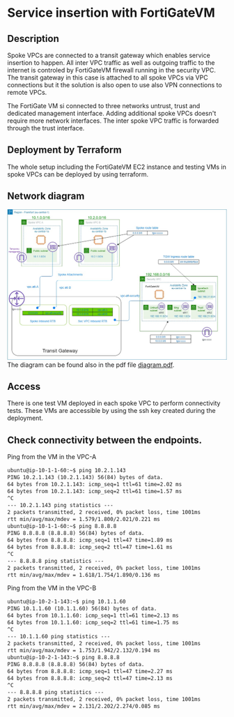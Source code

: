 # Service insertion with FortiGateVM

## Description
Spoke VPCs are connected to a transit gateway which enables service insertion to happen. All inter VPC traffic as well as outgoing traffic to the internet is controled by FortiGateVM firewall running in the security VPC.
The transit gateway in this case is attached to all spoke VPCs via VPC connections but it the solution is also open to use also VPN connections to remote VPCs.

The FortiGate VM si connected to three networks untrust, trust and dedicated management interface. Adding additional spoke VPCs doesn't require more network interfaces. The inter spoke VPC traffic is forwarded through the trust interface.


## Deployment by Terraform
The whole setup including the FortiGateVM EC2 instance and testing VMs in spoke VPCs can be deployed by using terraform.


## Network diagram
![](diagram.jpg)
The diagram can be found also in the pdf file [diagram.pdf](diagram.pdf). 

## Access
There is one test VM deployed in each spoke VPC to perform connectivity tests. These VMs are accessible by using the ssh key created during the deployment. 

## Check connectivity between the endpoints.
Ping from the VM in the VPC-A

```shell
ubuntu@ip-10-1-1-60:~$ ping 10.2.1.143
PING 10.2.1.143 (10.2.1.143) 56(84) bytes of data.
64 bytes from 10.2.1.143: icmp_seq=1 ttl=61 time=2.02 ms
64 bytes from 10.2.1.143: icmp_seq=2 ttl=61 time=1.57 ms
^C
--- 10.2.1.143 ping statistics ---
2 packets transmitted, 2 received, 0% packet loss, time 1001ms
rtt min/avg/max/mdev = 1.579/1.800/2.021/0.221 ms
ubuntu@ip-10-1-1-60:~$ ping 8.8.8.8
PING 8.8.8.8 (8.8.8.8) 56(84) bytes of data.
64 bytes from 8.8.8.8: icmp_seq=1 ttl=47 time=1.89 ms
64 bytes from 8.8.8.8: icmp_seq=2 ttl=47 time=1.61 ms
^C
--- 8.8.8.8 ping statistics ---
2 packets transmitted, 2 received, 0% packet loss, time 1001ms
rtt min/avg/max/mdev = 1.618/1.754/1.890/0.136 ms
```
Ping from the VM in the VPC-B

```shell
ubuntu@ip-10-2-1-143:~$ ping 10.1.1.60
PING 10.1.1.60 (10.1.1.60) 56(84) bytes of data.
64 bytes from 10.1.1.60: icmp_seq=1 ttl=61 time=2.13 ms
64 bytes from 10.1.1.60: icmp_seq=2 ttl=61 time=1.75 ms
^C
--- 10.1.1.60 ping statistics ---
2 packets transmitted, 2 received, 0% packet loss, time 1001ms
rtt min/avg/max/mdev = 1.753/1.942/2.132/0.194 ms
ubuntu@ip-10-2-1-143:~$ ping 8.8.8.8
PING 8.8.8.8 (8.8.8.8) 56(84) bytes of data.
64 bytes from 8.8.8.8: icmp_seq=1 ttl=47 time=2.27 ms
64 bytes from 8.8.8.8: icmp_seq=2 ttl=47 time=2.13 ms
^C
--- 8.8.8.8 ping statistics ---
2 packets transmitted, 2 received, 0% packet loss, time 1001ms
rtt min/avg/max/mdev = 2.131/2.202/2.274/0.085 ms
```